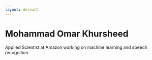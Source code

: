 ```yaml
---
layout: default
---
```


# Mohammad Omar Khursheed

Applied Scientist at Amazon working on machine learning and speech recognition.

